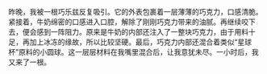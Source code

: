 昨晚，我被一根巧乐兹反复吸引。它的外表包裹着一层薄薄的巧克力，口感清脆。紧接着，牛奶绵密的口感进入口腔，解除了刚刚巧克力带来的油腻。再继续咬下去，便会感到一阵阻力。原来是牛奶的内部还注入了一整块巧克力，由于用料十足，再加上冰冻的缘故，所以比较坚硬。最后，巧克力内部还混合着类似“星球杯”原料的小圆球。这一层层材料在我嘴里混合后，让我意犹未尽。一小时后，我又来了一根。